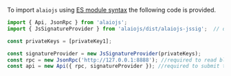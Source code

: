 To import `alaiojs` using [ES module syntax](https://en.wikipedia.org/wiki/ECMAScript) the following code is provided.
```javascript
import { Api, JsonRpc } from 'alaiojs';
import { JsSignatureProvider } from 'alaiojs/dist/alaiojs-jssig';  // development only

const privateKeys = [privateKey1];

const signatureProvider = new JsSignatureProvider(privateKeys);
const rpc = new JsonRpc('http://127.0.0.1:8888'); //required to read blockchain state
const api = new Api({ rpc, signatureProvider }); //required to submit transactions
```
